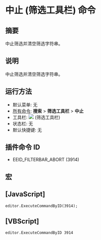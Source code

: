 # 中止 (筛选工具栏) 命令

## 摘要

中止筛选并清空筛选字符串。

## 说明

中止筛选并清空筛选字符串。

## 运行方法

- 默认菜单: 无
- [所有命令](../tools/all_commands): **搜索**
\> **筛选工具栏** \> **中止**
- 工具栏: ![](../../images/abort..png) (筛选工具栏)
- 状态栏: 无
- 默认快捷键: 无

## 插件命令 ID

- EEID\_FILTERBAR\_ABORT (3914)

## 宏

## \[JavaScript\]

```
editor.ExecuteCommandByID(3914);
```

## \[VBScript\]

```
editor.ExecuteCommandByID 3914
```
